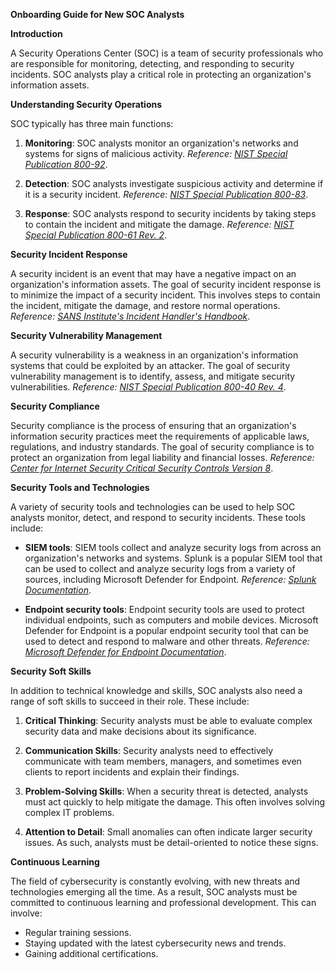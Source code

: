 **Onboarding Guide for New SOC Analysts**

**Introduction**

A Security Operations Center (SOC) is a team of security professionals who are responsible for monitoring, detecting, and responding to security incidents. SOC analysts play a critical role in protecting an organization's information assets.

**Understanding Security Operations**

SOC typically has three main functions:

1.  **Monitoring**: SOC analysts monitor an organization's networks and systems for signs of malicious activity. _Reference: [NIST Special Publication 800-92](https://nvlpubs.nist.gov/nistpubs/Legacy/SP/nistspecialpublication800-92.pdf)_.
    
2.  **Detection**: SOC analysts investigate suspicious activity and determine if it is a security incident. _Reference: [NIST Special Publication 800-83](https://nvlpubs.nist.gov/nistpubs/SpecialPublications/NIST.SP.800-83r1.pdf)_.
    
3.  **Response**: SOC analysts respond to security incidents by taking steps to contain the incident and mitigate the damage. _Reference: [NIST Special Publication 800-61 Rev. 2](https://nvlpubs.nist.gov/nistpubs/SpecialPublications/NIST.SP.800-61r2.pdf)_.
    

**Security Incident Response**

A security incident is an event that may have a negative impact on an organization's information assets. The goal of security incident response is to minimize the impact of a security incident. This involves steps to contain the incident, mitigate the damage, and restore normal operations. _Reference: [SANS Institute's Incident Handler's Handbook](https://www.sans.org/reading-room/whitepapers/incident/incident-handlers-handbook-33901)_.

**Security Vulnerability Management**

A security vulnerability is a weakness in an organization's information systems that could be exploited by an attacker. The goal of security vulnerability management is to identify, assess, and mitigate security vulnerabilities. _Reference: [NIST Special Publication 800-40 Rev. 4](https://nvlpubs.nist.gov/nistpubs/SpecialPublications/NIST.SP.800-40r4.pdf)_.

**Security Compliance**

Security compliance is the process of ensuring that an organization's information security practices meet the requirements of applicable laws, regulations, and industry standards. The goal of security compliance is to protect an organization from legal liability and financial losses. _Reference: [Center for Internet Security Critical Security Controls Version 8](https://www.cisecurity.org/controls/v8)_.

**Security Tools and Technologies**

A variety of security tools and technologies can be used to help SOC analysts monitor, detect, and respond to security incidents. These tools include:

*   **SIEM tools**: SIEM tools collect and analyze security logs from across an organization's networks and systems. Splunk is a popular SIEM tool that can be used to collect and analyze security logs from a variety of sources, including Microsoft Defender for Endpoint. _Reference: [Splunk Documentation](https://docs.splunk.com/Documentation)_.
    
*   **Endpoint security tools**: Endpoint security tools are used to protect individual endpoints, such as computers and mobile devices. Microsoft Defender for Endpoint is a popular endpoint security tool that can be used to detect and respond to malware and other threats. _Reference: [Microsoft Defender for Endpoint Documentation](https://docs.microsoft.com/en-us/windows/security/threat-protection/microsoft-defender-atp/microsoft-defender-advanced-threat-protection)_.
    
**Security Soft Skills**

In addition to technical knowledge and skills, SOC analysts also need a range of soft skills to succeed in their role. These include:

1.  **Critical Thinking**: Security analysts must be able to evaluate complex security data and make decisions about its significance.
    
2.  **Communication Skills**: Security analysts need to effectively communicate with team members, managers, and sometimes even clients to report incidents and explain their findings.
    
3.  **Problem-Solving Skills**: When a security threat is detected, analysts must act quickly to help mitigate the damage. This often involves solving complex IT problems.
    
4.  **Attention to Detail**: Small anomalies can often indicate larger security issues. As such, analysts must be detail-oriented to notice these signs.
    

**Continuous Learning**

The field of cybersecurity is constantly evolving, with new threats and technologies emerging all the time. As a result, SOC analysts must be committed to continuous learning and professional development. This can involve:

*   Regular training sessions.
*   Staying updated with the latest cybersecurity news and trends.
*   Gaining additional certifications.
